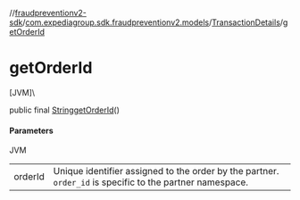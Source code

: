 //[fraudpreventionv2-sdk](../../../index.md)/[com.expediagroup.sdk.fraudpreventionv2.models](../index.md)/[TransactionDetails](index.md)/[getOrderId](get-order-id.md)

# getOrderId

[JVM]\

public final [String](https://docs.oracle.com/javase/8/docs/api/java/lang/String.html)[getOrderId](get-order-id.md)()

#### Parameters

JVM

| | |
|---|---|
| orderId | Unique identifier assigned to the order by the partner. `order_id` is specific to the partner namespace. |
